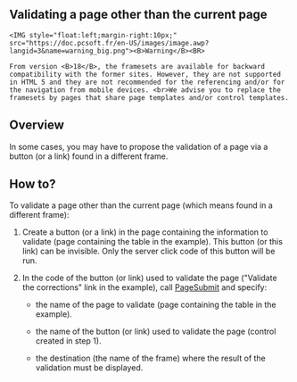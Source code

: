 
## Validating a page other than the current page
			

<DIV class="specObsolete">
	<IMG style="float:left;margin-right:10px;" src="https://doc.pcsoft.fr/en-US/images/image.awp?langid=3&name=warning_big.png"><B>Warning</B><BR>
	From version <B>18</B>, the framesets are available for backward compatibility with the former sites. However, they are not supported in HTML 5 and they are not recommended for the referencing and/or for the navigation from mobile devices. <br>We advise you to replace the framesets by pages that share page templates and/or control templates.
</DIV><a name="NOTE1"></a>
<a name="NOTE1_1"></a>


## Overview
<a name="overview_ELTTEXTE000080"></a>
In some cases, you may have to propose the validation of a page via a button (or a link) found in a different frame.

<a name="NOTE2"></a>
<a name="NOTE2_1"></a>


## How to?
<a name="how_ELTTEXTE000104"></a>
To validate a page other than the current page (which means found in a different frame):

1. Create a button (or a link) in the page containing the information to validate (page containing the table in the example). This button (or this link) can be invisible. Only the server click code of this button will be run.

2. In the code of the button (or link) used to validate the page ("Validate the corrections" link in the example), call [PageSubmit](../WDLang2/3058020.md) and specify:

	- the name of the page to validate (page containing the table in the example).

	- the name of the button (or link) used to validate the page (control created in step 1).

	- the destination (the name of the frame) where the result of the validation must be displayed.









